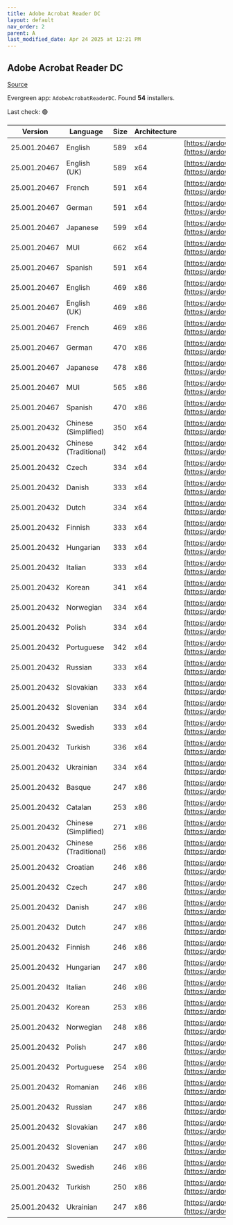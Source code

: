 ```yaml
---
title: Adobe Acrobat Reader DC
layout: default
nav_order: 2
parent: A
last_modified_date: Apr 24 2025 at 12:21 PM
---
```


## Adobe Acrobat Reader DC

[Source](https://acrobat.adobe.com/us/en/acrobat/pdf-reader.html)

Evergreen app: `AdobeAcrobatReaderDC`. Found **54** installers.

Last check: 🟢

| Version      | Language              | Size | Architecture | URI                                                                                                                                                                                                                    |
| ------------ | --------------------- | ---- | ------------ | ---------------------------------------------------------------------------------------------------------------------------------------------------------------------------------------------------------------------- |
| 25.001.20467 | English               | 589  | x64          | [https://ardownload2.adobe.com/pub/adobe/acrobat/win/AcrobatDC/2500120467/AcroRdrDCx642500120467_en_US.exe](https://ardownload2.adobe.com/pub/adobe/acrobat/win/AcrobatDC/2500120467/AcroRdrDCx642500120467_en_US.exe) |
| 25.001.20467 | English (UK)          | 589  | x64          | [https://ardownload2.adobe.com/pub/adobe/acrobat/win/AcrobatDC/2500120467/AcroRdrDCx642500120467_en_US.exe](https://ardownload2.adobe.com/pub/adobe/acrobat/win/AcrobatDC/2500120467/AcroRdrDCx642500120467_en_US.exe) |
| 25.001.20467 | French                | 591  | x64          | [https://ardownload2.adobe.com/pub/adobe/acrobat/win/AcrobatDC/2500120467/AcroRdrDCx642500120467_fr_FR.exe](https://ardownload2.adobe.com/pub/adobe/acrobat/win/AcrobatDC/2500120467/AcroRdrDCx642500120467_fr_FR.exe) |
| 25.001.20467 | German                | 591  | x64          | [https://ardownload2.adobe.com/pub/adobe/acrobat/win/AcrobatDC/2500120467/AcroRdrDCx642500120467_de_DE.exe](https://ardownload2.adobe.com/pub/adobe/acrobat/win/AcrobatDC/2500120467/AcroRdrDCx642500120467_de_DE.exe) |
| 25.001.20467 | Japanese              | 599  | x64          | [https://ardownload2.adobe.com/pub/adobe/acrobat/win/AcrobatDC/2500120467/AcroRdrDCx642500120467_ja_JP.exe](https://ardownload2.adobe.com/pub/adobe/acrobat/win/AcrobatDC/2500120467/AcroRdrDCx642500120467_ja_JP.exe) |
| 25.001.20467 | MUI                   | 662  | x64          | [https://ardownload2.adobe.com/pub/adobe/acrobat/win/AcrobatDC/2500120467/AcroRdrDCx642500120467_MUI.exe](https://ardownload2.adobe.com/pub/adobe/acrobat/win/AcrobatDC/2500120467/AcroRdrDCx642500120467_MUI.exe)     |
| 25.001.20467 | Spanish               | 591  | x64          | [https://ardownload2.adobe.com/pub/adobe/acrobat/win/AcrobatDC/2500120467/AcroRdrDCx642500120467_es_ES.exe](https://ardownload2.adobe.com/pub/adobe/acrobat/win/AcrobatDC/2500120467/AcroRdrDCx642500120467_es_ES.exe) |
| 25.001.20467 | English               | 469  | x86          | [https://ardownload2.adobe.com/pub/adobe/reader/win/AcrobatDC/2500120467/AcroRdrDC2500120467_en_US.exe](https://ardownload2.adobe.com/pub/adobe/reader/win/AcrobatDC/2500120467/AcroRdrDC2500120467_en_US.exe)         |
| 25.001.20467 | English (UK)          | 469  | x86          | [https://ardownload2.adobe.com/pub/adobe/reader/win/AcrobatDC/2500120467/AcroRdrDC2500120467_en_US.exe](https://ardownload2.adobe.com/pub/adobe/reader/win/AcrobatDC/2500120467/AcroRdrDC2500120467_en_US.exe)         |
| 25.001.20467 | French                | 469  | x86          | [https://ardownload2.adobe.com/pub/adobe/reader/win/AcrobatDC/2500120467/AcroRdrDC2500120467_fr_FR.exe](https://ardownload2.adobe.com/pub/adobe/reader/win/AcrobatDC/2500120467/AcroRdrDC2500120467_fr_FR.exe)         |
| 25.001.20467 | German                | 470  | x86          | [https://ardownload2.adobe.com/pub/adobe/reader/win/AcrobatDC/2500120467/AcroRdrDC2500120467_de_DE.exe](https://ardownload2.adobe.com/pub/adobe/reader/win/AcrobatDC/2500120467/AcroRdrDC2500120467_de_DE.exe)         |
| 25.001.20467 | Japanese              | 478  | x86          | [https://ardownload2.adobe.com/pub/adobe/reader/win/AcrobatDC/2500120467/AcroRdrDC2500120467_ja_JP.exe](https://ardownload2.adobe.com/pub/adobe/reader/win/AcrobatDC/2500120467/AcroRdrDC2500120467_ja_JP.exe)         |
| 25.001.20467 | MUI                   | 565  | x86          | [https://ardownload2.adobe.com/pub/adobe/reader/win/AcrobatDC/2500120467/AcroRdrDC2500120467_MUI.exe](https://ardownload2.adobe.com/pub/adobe/reader/win/AcrobatDC/2500120467/AcroRdrDC2500120467_MUI.exe)             |
| 25.001.20467 | Spanish               | 470  | x86          | [https://ardownload2.adobe.com/pub/adobe/reader/win/AcrobatDC/2500120467/AcroRdrDC2500120467_es_ES.exe](https://ardownload2.adobe.com/pub/adobe/reader/win/AcrobatDC/2500120467/AcroRdrDC2500120467_es_ES.exe)         |
| 25.001.20432 | Chinese (Simplified)  | 350  | x64          | [https://ardownload2.adobe.com/pub/adobe/acrobat/win/AcrobatDC/2500120432/AcroRdrDCx642500120432_zh_CN.exe](https://ardownload2.adobe.com/pub/adobe/acrobat/win/AcrobatDC/2500120432/AcroRdrDCx642500120432_zh_CN.exe) |
| 25.001.20432 | Chinese (Traditional) | 342  | x64          | [https://ardownload2.adobe.com/pub/adobe/acrobat/win/AcrobatDC/2500120432/AcroRdrDCx642500120432_zh_TW.exe](https://ardownload2.adobe.com/pub/adobe/acrobat/win/AcrobatDC/2500120432/AcroRdrDCx642500120432_zh_TW.exe) |
| 25.001.20432 | Czech                 | 334  | x64          | [https://ardownload2.adobe.com/pub/adobe/acrobat/win/AcrobatDC/2500120432/AcroRdrDCx642500120432_cs_CZ.exe](https://ardownload2.adobe.com/pub/adobe/acrobat/win/AcrobatDC/2500120432/AcroRdrDCx642500120432_cs_CZ.exe) |
| 25.001.20432 | Danish                | 333  | x64          | [https://ardownload2.adobe.com/pub/adobe/acrobat/win/AcrobatDC/2500120432/AcroRdrDCx642500120432_da_DK.exe](https://ardownload2.adobe.com/pub/adobe/acrobat/win/AcrobatDC/2500120432/AcroRdrDCx642500120432_da_DK.exe) |
| 25.001.20432 | Dutch                 | 334  | x64          | [https://ardownload2.adobe.com/pub/adobe/acrobat/win/AcrobatDC/2500120432/AcroRdrDCx642500120432_nl_NL.exe](https://ardownload2.adobe.com/pub/adobe/acrobat/win/AcrobatDC/2500120432/AcroRdrDCx642500120432_nl_NL.exe) |
| 25.001.20432 | Finnish               | 333  | x64          | [https://ardownload2.adobe.com/pub/adobe/acrobat/win/AcrobatDC/2500120432/AcroRdrDCx642500120432_fi_FI.exe](https://ardownload2.adobe.com/pub/adobe/acrobat/win/AcrobatDC/2500120432/AcroRdrDCx642500120432_fi_FI.exe) |
| 25.001.20432 | Hungarian             | 333  | x64          | [https://ardownload2.adobe.com/pub/adobe/acrobat/win/AcrobatDC/2500120432/AcroRdrDCx642500120432_hu_HU.exe](https://ardownload2.adobe.com/pub/adobe/acrobat/win/AcrobatDC/2500120432/AcroRdrDCx642500120432_hu_HU.exe) |
| 25.001.20432 | Italian               | 333  | x64          | [https://ardownload2.adobe.com/pub/adobe/acrobat/win/AcrobatDC/2500120432/AcroRdrDCx642500120432_it_IT.exe](https://ardownload2.adobe.com/pub/adobe/acrobat/win/AcrobatDC/2500120432/AcroRdrDCx642500120432_it_IT.exe) |
| 25.001.20432 | Korean                | 341  | x64          | [https://ardownload2.adobe.com/pub/adobe/acrobat/win/AcrobatDC/2500120432/AcroRdrDCx642500120432_ko_KR.exe](https://ardownload2.adobe.com/pub/adobe/acrobat/win/AcrobatDC/2500120432/AcroRdrDCx642500120432_ko_KR.exe) |
| 25.001.20432 | Norwegian             | 334  | x64          | [https://ardownload2.adobe.com/pub/adobe/acrobat/win/AcrobatDC/2500120432/AcroRdrDCx642500120432_nb_NO.exe](https://ardownload2.adobe.com/pub/adobe/acrobat/win/AcrobatDC/2500120432/AcroRdrDCx642500120432_nb_NO.exe) |
| 25.001.20432 | Polish                | 334  | x64          | [https://ardownload2.adobe.com/pub/adobe/acrobat/win/AcrobatDC/2500120432/AcroRdrDCx642500120432_pl_PL.exe](https://ardownload2.adobe.com/pub/adobe/acrobat/win/AcrobatDC/2500120432/AcroRdrDCx642500120432_pl_PL.exe) |
| 25.001.20432 | Portuguese            | 342  | x64          | [https://ardownload2.adobe.com/pub/adobe/acrobat/win/AcrobatDC/2500120432/AcroRdrDCx642500120432_pt_BR.exe](https://ardownload2.adobe.com/pub/adobe/acrobat/win/AcrobatDC/2500120432/AcroRdrDCx642500120432_pt_BR.exe) |
| 25.001.20432 | Russian               | 333  | x64          | [https://ardownload2.adobe.com/pub/adobe/acrobat/win/AcrobatDC/2500120432/AcroRdrDCx642500120432_ru_RU.exe](https://ardownload2.adobe.com/pub/adobe/acrobat/win/AcrobatDC/2500120432/AcroRdrDCx642500120432_ru_RU.exe) |
| 25.001.20432 | Slovakian             | 333  | x64          | [https://ardownload2.adobe.com/pub/adobe/acrobat/win/AcrobatDC/2500120432/AcroRdrDCx642500120432_sk_SK.exe](https://ardownload2.adobe.com/pub/adobe/acrobat/win/AcrobatDC/2500120432/AcroRdrDCx642500120432_sk_SK.exe) |
| 25.001.20432 | Slovenian             | 334  | x64          | [https://ardownload2.adobe.com/pub/adobe/acrobat/win/AcrobatDC/2500120432/AcroRdrDCx642500120432_sl_SI.exe](https://ardownload2.adobe.com/pub/adobe/acrobat/win/AcrobatDC/2500120432/AcroRdrDCx642500120432_sl_SI.exe) |
| 25.001.20432 | Swedish               | 333  | x64          | [https://ardownload2.adobe.com/pub/adobe/acrobat/win/AcrobatDC/2500120432/AcroRdrDCx642500120432_sv_SE.exe](https://ardownload2.adobe.com/pub/adobe/acrobat/win/AcrobatDC/2500120432/AcroRdrDCx642500120432_sv_SE.exe) |
| 25.001.20432 | Turkish               | 336  | x64          | [https://ardownload2.adobe.com/pub/adobe/acrobat/win/AcrobatDC/2500120432/AcroRdrDCx642500120432_tr_TR.exe](https://ardownload2.adobe.com/pub/adobe/acrobat/win/AcrobatDC/2500120432/AcroRdrDCx642500120432_tr_TR.exe) |
| 25.001.20432 | Ukrainian             | 334  | x64          | [https://ardownload2.adobe.com/pub/adobe/acrobat/win/AcrobatDC/2500120432/AcroRdrDCx642500120432_uk_UA.exe](https://ardownload2.adobe.com/pub/adobe/acrobat/win/AcrobatDC/2500120432/AcroRdrDCx642500120432_uk_UA.exe) |
| 25.001.20432 | Basque                | 247  | x86          | [https://ardownload2.adobe.com/pub/adobe/reader/win/AcrobatDC/2500120432/AcroRdrDC2500120432_eu_ES.exe](https://ardownload2.adobe.com/pub/adobe/reader/win/AcrobatDC/2500120432/AcroRdrDC2500120432_eu_ES.exe)         |
| 25.001.20432 | Catalan               | 253  | x86          | [https://ardownload2.adobe.com/pub/adobe/reader/win/AcrobatDC/2500120432/AcroRdrDC2500120432_ca_ES.exe](https://ardownload2.adobe.com/pub/adobe/reader/win/AcrobatDC/2500120432/AcroRdrDC2500120432_ca_ES.exe)         |
| 25.001.20432 | Chinese (Simplified)  | 271  | x86          | [https://ardownload2.adobe.com/pub/adobe/reader/win/AcrobatDC/2500120432/AcroRdrDC2500120432_zh_CN.exe](https://ardownload2.adobe.com/pub/adobe/reader/win/AcrobatDC/2500120432/AcroRdrDC2500120432_zh_CN.exe)         |
| 25.001.20432 | Chinese (Traditional) | 256  | x86          | [https://ardownload2.adobe.com/pub/adobe/reader/win/AcrobatDC/2500120432/AcroRdrDC2500120432_zh_TW.exe](https://ardownload2.adobe.com/pub/adobe/reader/win/AcrobatDC/2500120432/AcroRdrDC2500120432_zh_TW.exe)         |
| 25.001.20432 | Croatian              | 246  | x86          | [https://ardownload2.adobe.com/pub/adobe/reader/win/AcrobatDC/2500120432/AcroRdrDC2500120432_hr_HR.exe](https://ardownload2.adobe.com/pub/adobe/reader/win/AcrobatDC/2500120432/AcroRdrDC2500120432_hr_HR.exe)         |
| 25.001.20432 | Czech                 | 247  | x86          | [https://ardownload2.adobe.com/pub/adobe/reader/win/AcrobatDC/2500120432/AcroRdrDC2500120432_cs_CZ.exe](https://ardownload2.adobe.com/pub/adobe/reader/win/AcrobatDC/2500120432/AcroRdrDC2500120432_cs_CZ.exe)         |
| 25.001.20432 | Danish                | 247  | x86          | [https://ardownload2.adobe.com/pub/adobe/reader/win/AcrobatDC/2500120432/AcroRdrDC2500120432_da_DK.exe](https://ardownload2.adobe.com/pub/adobe/reader/win/AcrobatDC/2500120432/AcroRdrDC2500120432_da_DK.exe)         |
| 25.001.20432 | Dutch                 | 247  | x86          | [https://ardownload2.adobe.com/pub/adobe/reader/win/AcrobatDC/2500120432/AcroRdrDC2500120432_nl_NL.exe](https://ardownload2.adobe.com/pub/adobe/reader/win/AcrobatDC/2500120432/AcroRdrDC2500120432_nl_NL.exe)         |
| 25.001.20432 | Finnish               | 246  | x86          | [https://ardownload2.adobe.com/pub/adobe/reader/win/AcrobatDC/2500120432/AcroRdrDC2500120432_fi_FI.exe](https://ardownload2.adobe.com/pub/adobe/reader/win/AcrobatDC/2500120432/AcroRdrDC2500120432_fi_FI.exe)         |
| 25.001.20432 | Hungarian             | 247  | x86          | [https://ardownload2.adobe.com/pub/adobe/reader/win/AcrobatDC/2500120432/AcroRdrDC2500120432_hu_HU.exe](https://ardownload2.adobe.com/pub/adobe/reader/win/AcrobatDC/2500120432/AcroRdrDC2500120432_hu_HU.exe)         |
| 25.001.20432 | Italian               | 246  | x86          | [https://ardownload2.adobe.com/pub/adobe/reader/win/AcrobatDC/2500120432/AcroRdrDC2500120432_it_IT.exe](https://ardownload2.adobe.com/pub/adobe/reader/win/AcrobatDC/2500120432/AcroRdrDC2500120432_it_IT.exe)         |
| 25.001.20432 | Korean                | 253  | x86          | [https://ardownload2.adobe.com/pub/adobe/reader/win/AcrobatDC/2500120432/AcroRdrDC2500120432_ko_KR.exe](https://ardownload2.adobe.com/pub/adobe/reader/win/AcrobatDC/2500120432/AcroRdrDC2500120432_ko_KR.exe)         |
| 25.001.20432 | Norwegian             | 248  | x86          | [https://ardownload2.adobe.com/pub/adobe/reader/win/AcrobatDC/2500120432/AcroRdrDC2500120432_nb_NO.exe](https://ardownload2.adobe.com/pub/adobe/reader/win/AcrobatDC/2500120432/AcroRdrDC2500120432_nb_NO.exe)         |
| 25.001.20432 | Polish                | 247  | x86          | [https://ardownload2.adobe.com/pub/adobe/reader/win/AcrobatDC/2500120432/AcroRdrDC2500120432_pl_PL.exe](https://ardownload2.adobe.com/pub/adobe/reader/win/AcrobatDC/2500120432/AcroRdrDC2500120432_pl_PL.exe)         |
| 25.001.20432 | Portuguese            | 254  | x86          | [https://ardownload2.adobe.com/pub/adobe/reader/win/AcrobatDC/2500120432/AcroRdrDC2500120432_pt_BR.exe](https://ardownload2.adobe.com/pub/adobe/reader/win/AcrobatDC/2500120432/AcroRdrDC2500120432_pt_BR.exe)         |
| 25.001.20432 | Romanian              | 246  | x86          | [https://ardownload2.adobe.com/pub/adobe/reader/win/AcrobatDC/2500120432/AcroRdrDC2500120432_ro_RO.exe](https://ardownload2.adobe.com/pub/adobe/reader/win/AcrobatDC/2500120432/AcroRdrDC2500120432_ro_RO.exe)         |
| 25.001.20432 | Russian               | 247  | x86          | [https://ardownload2.adobe.com/pub/adobe/reader/win/AcrobatDC/2500120432/AcroRdrDC2500120432_ru_RU.exe](https://ardownload2.adobe.com/pub/adobe/reader/win/AcrobatDC/2500120432/AcroRdrDC2500120432_ru_RU.exe)         |
| 25.001.20432 | Slovakian             | 247  | x86          | [https://ardownload2.adobe.com/pub/adobe/reader/win/AcrobatDC/2500120432/AcroRdrDC2500120432_sk_SK.exe](https://ardownload2.adobe.com/pub/adobe/reader/win/AcrobatDC/2500120432/AcroRdrDC2500120432_sk_SK.exe)         |
| 25.001.20432 | Slovenian             | 247  | x86          | [https://ardownload2.adobe.com/pub/adobe/reader/win/AcrobatDC/2500120432/AcroRdrDC2500120432_sl_SI.exe](https://ardownload2.adobe.com/pub/adobe/reader/win/AcrobatDC/2500120432/AcroRdrDC2500120432_sl_SI.exe)         |
| 25.001.20432 | Swedish               | 246  | x86          | [https://ardownload2.adobe.com/pub/adobe/reader/win/AcrobatDC/2500120432/AcroRdrDC2500120432_sv_SE.exe](https://ardownload2.adobe.com/pub/adobe/reader/win/AcrobatDC/2500120432/AcroRdrDC2500120432_sv_SE.exe)         |
| 25.001.20432 | Turkish               | 250  | x86          | [https://ardownload2.adobe.com/pub/adobe/reader/win/AcrobatDC/2500120432/AcroRdrDC2500120432_tr_TR.exe](https://ardownload2.adobe.com/pub/adobe/reader/win/AcrobatDC/2500120432/AcroRdrDC2500120432_tr_TR.exe)         |
| 25.001.20432 | Ukrainian             | 247  | x86          | [https://ardownload2.adobe.com/pub/adobe/reader/win/AcrobatDC/2500120432/AcroRdrDC2500120432_uk_UA.exe](https://ardownload2.adobe.com/pub/adobe/reader/win/AcrobatDC/2500120432/AcroRdrDC2500120432_uk_UA.exe)         |

